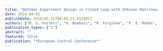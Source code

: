 ```yaml
---
title: "Optimal Experiment Design in Closed Loop with Unknown Nonlinear or Implicit Controllers using Stealth Identification"
date: 2014-00-01
publishDate: 2019-05-31T08:05:22.912987Z
authors: ["M. G. Potters", "X. Bombois", "M. Forgione", "P. E. Modén", "M. Lundh", "H. Hjalmarsson", "P. M. J. Van den Hof"]
publication_types: ["1"]
abstract: ""
featured: false
publication: "*European Control Conference*"
---
```


